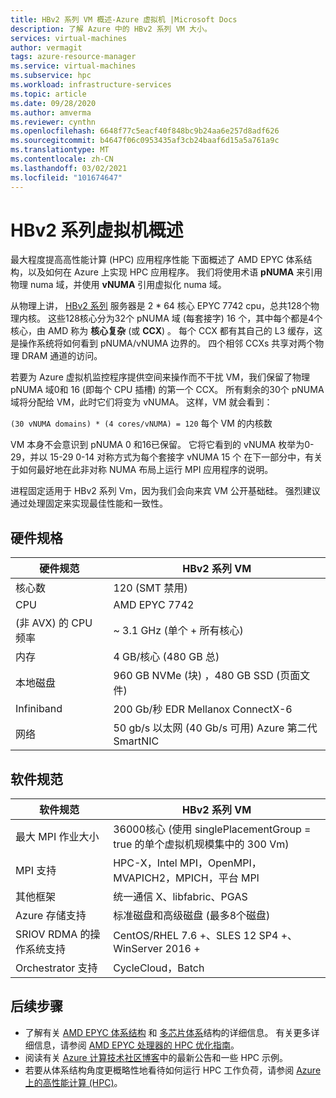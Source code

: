 ```yaml
---
title: HBv2 系列 VM 概述-Azure 虚拟机 |Microsoft Docs
description: 了解 Azure 中的 HBv2 系列 VM 大小。
services: virtual-machines
author: vermagit
tags: azure-resource-manager
ms.service: virtual-machines
ms.subservice: hpc
ms.workload: infrastructure-services
ms.topic: article
ms.date: 09/28/2020
ms.author: amverma
ms.reviewer: cynthn
ms.openlocfilehash: 6648f77c5eacf40f848bc9b24aa6e257d8adf626
ms.sourcegitcommit: b4647f06c0953435af3cb24baaf6d15a5a761a9c
ms.translationtype: MT
ms.contentlocale: zh-CN
ms.lasthandoff: 03/02/2021
ms.locfileid: "101674647"
---
```

# <a name="hbv2-series-virtual-machine-overview"></a>HBv2 系列虚拟机概述 

 
最大程度提高高性能计算 (HPC) 应用程序性能 下面概述了 AMD EPYC 体系结构，以及如何在 Azure 上实现 HPC 应用程序。 我们将使用术语 **pNUMA** 来引用物理 numa 域，并使用 **vNUMA** 引用虚拟化 numa 域。 

从物理上讲， [HBv2 系列](../../hbv2-series.md) 服务器是 2 * 64 核心 EPYC 7742 cpu，总共128个物理内核。 这些128核心分为32个 pNUMA 域 (每套接字) 16 个，其中每个都是4个核心，由 AMD 称为 **核心复杂** (或 **CCX**) 。 每个 CCX 都有其自己的 L3 缓存，这是操作系统将如何看到 pNUMA/vNUMA 边界的。 四个相邻 CCXs 共享对两个物理 DRAM 通道的访问。 

若要为 Azure 虚拟机监控程序提供空间来操作而不干扰 VM，我们保留了物理 pNUMA 域0和 16 (即每个 CPU 插槽) 的第一个 CCX。 所有剩余的30个 pNUMA 域将分配给 VM，此时它们将变为 vNUMA。 这样，VM 就会看到：

`(30 vNUMA domains) * (4 cores/vNUMA) = 120` 每个 VM 的内核数 

VM 本身不会意识到 pNUMA 0 和16已保留。 它将它看到的 vNUMA 枚举为0-29，并以 15-29 0-14 对称方式为每个套接字 vNUMA 15 个 在下一部分中，有关于如何最好地在此非对称 NUMA 布局上运行 MPI 应用程序的说明。 

进程固定适用于 HBv2 系列 Vm，因为我们会向来宾 VM 公开基础硅。 强烈建议通过处理固定来实现最佳性能和一致性。 


## <a name="hardware-specifications"></a>硬件规格 

| 硬件规范          | HBv2 系列 VM                   | 
|----------------------------------|----------------------------------|
| 核心数                            | 120 (SMT 禁用)                | 
| CPU                              | AMD EPYC 7742                    | 
|  (非 AVX) 的 CPU 频率          | ~ 3.1 GHz (单个 + 所有核心)     | 
| 内存                           | 4 GB/核心 (480 GB 总)          | 
| 本地磁盘                       | 960 GB NVMe (块) ，480 GB SSD (页面文件)  | 
| Infiniband                       | 200 Gb/秒 EDR Mellanox ConnectX-6 | 
| 网络                          | 50 gb/s 以太网 (40 Gb/s 可用) Azure 第二代 SmartNIC | 


## <a name="software-specifications"></a>软件规范 

| 软件规范     | HBv2 系列 VM                                            | 
|-----------------------------|-----------------------------------------------------------|
| 最大 MPI 作业大小            | 36000核心 (使用 singlePlacementGroup = true 的单个虚拟机规模集中的 300 Vm)  |
| MPI 支持                 | HPC-X，Intel MPI，OpenMPI，MVAPICH2，MPICH，平台 MPI  |
| 其他框架       | 统一通信 X、libfabric、PGAS                  |
| Azure 存储支持       | 标准磁盘和高级磁盘 (最多8个磁盘)               |
| SRIOV RDMA 的操作系统支持   | CentOS/RHEL 7.6 +、SLES 12 SP4 +、WinServer 2016 +           |
| Orchestrator 支持        | CycleCloud，Batch                                         | 


## <a name="next-steps"></a>后续步骤

- 了解有关 [AMD EPYC 体系结构](https://bit.ly/2Epv3kC) 和 [多芯片体系](https://bit.ly/2GpQIMb)结构的详细信息。 有关更多详细信息，请参阅 [AMD EPYC 处理器的 HPC 优化指南](https://bit.ly/2T3AWZ9)。
- 阅读有关 [Azure 计算技术社区博客](https://techcommunity.microsoft.com/t5/azure-compute/bg-p/AzureCompute)中的最新公告和一些 HPC 示例。
- 若要从体系结构角度更概略性地看待如何运行 HPC 工作负荷，请参阅 [Azure 上的高性能计算 (HPC)](/azure/architecture/topics/high-performance-computing/)。